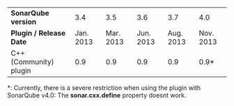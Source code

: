 <br>
<br>
<table>
<tr>
<td><b>SonarQube version</b></td>
<td>3.4</td>	
<td>3.5</td>
<td>3.6</td>
<td>3.7</td>
<td>4.0</td>
</tr>

<tr>
<td><b>Plugin / Release Date</b></td>
<td>Jan. 2013</td>
<td>Mar. 2013</td>
<TD>Jun. 2013</td>
<td>Aug. 2013</td>
<td>Nov. 2013</td>
</tr>

<tr>
<td>C++ (Community) plugin</td>
<td>0.9</td>	
<td>0.9</td>	
<td>0.9</td>	
<td>0.9</td>	
<td>0.9*</td>
</tr>


</table>

\*: Currently, there is a severe restriction when using the plugin with SonarQube v4.0: The **sonar.cxx.define** property doesnt work.

